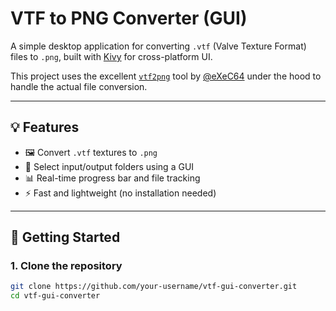 # VTF to PNG Converter (GUI)

A simple desktop application for converting `.vtf` (Valve Texture Format) files to `.png`, built with [Kivy](https://kivy.org/) for cross-platform UI.

This project uses the excellent [`vtf2png`](https://github.com/eXeC64/vtf2png) tool by [@eXeC64](https://github.com/eXeC64) under the hood to handle the actual file conversion.

---

## 💡 Features

- 🖼️ Convert `.vtf` textures to `.png`
- 📂 Select input/output folders using a GUI
- 📊 Real-time progress bar and file tracking
- ⚡ Fast and lightweight (no installation needed)

---

## 🚀 Getting Started

### 1. Clone the repository

```bash
git clone https://github.com/your-username/vtf-gui-converter.git
cd vtf-gui-converter
